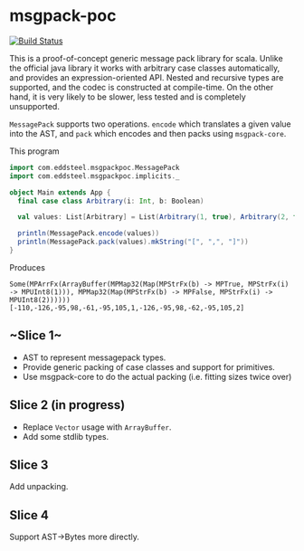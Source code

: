 # msgpack-poc

[![Build Status](https://travis-ci.org/eddsteel/msgpack4s-poc.svg?branch=master)](https://travis-ci.org/eddsteel/msgpack-poc)

This is a proof-of-concept generic message pack library for
scala. Unlike the official java library it works with arbitrary case
classes automatically, and provides an expression-oriented API. Nested
and recursive types are supported, and the codec is constructed at
compile-time. On the other hand, it is very likely to be slower, less
tested and is completely unsupported.

`MessagePack` supports two operations. `encode` which translates a
given value into the AST, and `pack` which encodes and then packs
using `msgpack-core`.

This program

```scala
import com.eddsteel.msgpackpoc.MessagePack
import com.eddsteel.msgpackpoc.implicits._

object Main extends App {
  final case class Arbitrary(i: Int, b: Boolean)

  val values: List[Arbitrary] = List(Arbitrary(1, true), Arbitrary(2, false))

  println(MessagePack.encode(values))
  println(MessagePack.pack(values).mkString("[", ",", "]"))
}
```

Produces
```
Some(MPArrFx(ArrayBuffer(MPMap32(Map(MPStrFx(b) -> MPTrue, MPStrFx(i) -> MPUInt8(1))), MPMap32(Map(MPStrFx(b) -> MPFalse, MPStrFx(i) -> MPUInt8(2))))))
[-110,-126,-95,98,-61,-95,105,1,-126,-95,98,-62,-95,105,2]
```


## ~Slice 1~

- AST to represent messagepack types.
- Provide generic packing of case classes and support for primitives.
- Use msgpack-core to do the actual packing (i.e. fitting sizes twice over)

## Slice 2 (in progress)

- Replace `Vector` usage with `ArrayBuffer`.
- Add some stdlib types.

## Slice 3

Add unpacking.

## Slice 4

Support AST->Bytes more directly.
